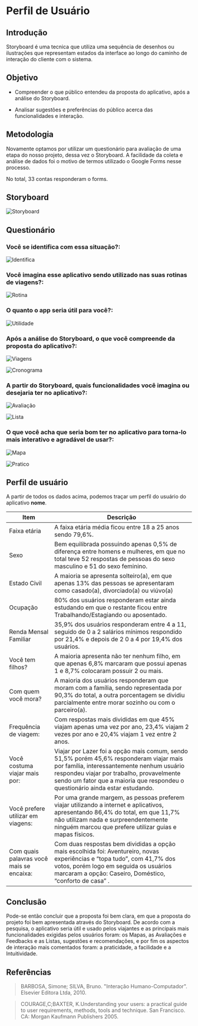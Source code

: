 # Perfil de Usuário

## Introdução

Storyboard é uma tecnica que utiliza uma sequência de desenhos ou ilustrações que representam estados da interface ao longo do caminho de interação do cliente com o sistema.

## Objetivo

- Compreender o que público entendeu da proposta do aplicativo, após a análise do Storyboard.

- Analisar sugestões e preferências do público acerca das funcionalidades e interação.

## Metodologia

Novamente optamos por utilizar um questionário para avaliação de uma etapa do nosso projeto, dessa vez o Storyboard. A facilidade da coleta e análise de dados foi o motivo de termos utilizado o Google Forms nesse processo.

No total, 33 contas responderam o forms.

## Storyboard

![Storyboard](./assets/storyboard/Storyboard.png)

## Questionário

### Você se identifica com essa situação?:

![Identifica](./assets/storyboard/identifica.jpeg)

### Você imagina esse aplicativo sendo utilizado nas suas rotinas de viagens?:

![Rotina](./assets/storyboard/rotina.jpeg)

### O quanto o app seria útil para você?:

![Utilidade](./assets/storyboard/utilidade.jpeg)

### Após a análise do Storyboard, o que você compreende da proposta do aplicativo?:

![Viagens](./assets/storyboard/viagens.jpeg)

![Cronograma](./assets/storyboard/cronograma.jpeg)

### A partir do Storyboard, quais funcionalidades você imagina ou desejaria ter no aplicativo?:

![Avaliação](./assets/storyboard/avaliação.jpeg)

![Lista](./assets/storyboard/lista.jpeg)

### O que você acha que seria bom ter no aplicativo para torna-lo mais interativo e agradável de usar?:

![Mapa](./assets/storyboard/mapa.jpeg)

![Pratico](./assets/storyboard/pratico.jpeg)

## Perfil de usuário

A partir de todos os dados acima, podemos traçar um perfil do usuário do aplicativo **nome**.

| Item                                     | Descrição                                                                                                                                                                                                                                                            |
| ---------------------------------------- | -------------------------------------------------------------------------------------------------------------------------------------------------------------------------------------------------------------------------------------------------------------------- |
| Faixa etária                             | A faixa etária média ficou entre 18 a 25 anos sendo 79,6%.                                                                                                                                                                                                           |
| Sexo                                     | Bem equilibrada possuindo apenas 0,5% de diferença entre homens e mulheres, em que no total teve 52 respostas de pessoas do sexo masculino e 51 do sexo feminino.                                                                                                    |
| Estado Civil                             | A maioria se apresenta solteiro(a), em que apenas 13% das pessoas se apresentaram como casado(a), divorciado(a) ou viúvo(a)                                                                                                                                          |
| Ocupação                                 | 80% dos usuários responderam estar ainda estudando em que o restante ficou entre Trabalhando/Estagiando ou aposentado.                                                                                                                                               |
| Renda Mensal Familiar                    | 35,9% dos usuários responderam entre 4 a 11, seguido de 0 a 2 salários mínimos respondido por 21,4% e depois de 2 0 a 4 por 19,4% dos usuários.                                                                                                                      |
| Você tem filhos?                         | A maioria apresenta não ter nenhum filho, em que apenas 6,8% marcaram que possui apenas 1 e 8,7% colocaram possuir 2 ou mais.                                                                                                                                        |
| Com quem você mora?                      | A maioria dos usuários responderam que moram com a família, sendo representada por 90,3% do total, a outra porcentagem se dividiu parcialmente entre morar sozinho ou com o parceiro(a).                                                                             |
| Frequência de viagem:                    | Com respostas mais divididas em que 45% viajam apenas uma vez por ano, 23,4% viajam 2 vezes por ano e 20,4% viajam 1 vez entre 2 anos.                                                                                                                               |
| Você costuma viajar mais por:            | Viajar por Lazer foi a opção mais comum, sendo 51,5% porém 45,6% responderam viajar mais por família, interessantemente nenhum usuário respondeu viajar por trabalho, provavelmente sendo um fator que a maioria que respondeu o questionário ainda estar estudando. |
| Você prefere utilizar em viagens:        | Por uma grande margem, as pessoas preferem viajar utilizando a internet e aplicativos, apresentando 86,4% do total, em que 11,7% não utilizam nada e surpreendentemente ninguém marcou que prefere utilizar guias e mapas físicos.                                   |
| Com quais palavras você mais se encaixa: | Com duas respostas bem divididas a opção mais escolhida foi: Aventureiro, novas experiências e “topa tudo”, com 41,7% dos votos, porém logo em seguida os usuários marcaram a opção: Caseiro, Doméstico, “conforto de casa” .                                        |

## Conclusão

Pode-se então concluir que a proposta foi bem clara, em que a proposta do projeto foi bem apresentada através do Storyboard. De acordo com a pesquisa, o aplicativo seria útil e usado pelos viajantes e as principais mais funcionalidades exigidas pelos usuários foram: os Mapas, as Avaliações e Feedbacks e as Listas, sugestões e recomendações, e por fim os aspectos de interação mais comentados foram: a praticidade, a facilidade e a Intuitividade.

## Referências

> BARBOSA, Simone; SILVA, Bruno. "Interação Humano-Computador". Elsevier Editora Ltda, 2010.

> COURAGE,C;BAXTER, K.Understanding your users: a practical guide to user requirements, methods, tools and technique. San Francisco. CA: Morgan Kaufmann Publishers 2005.
